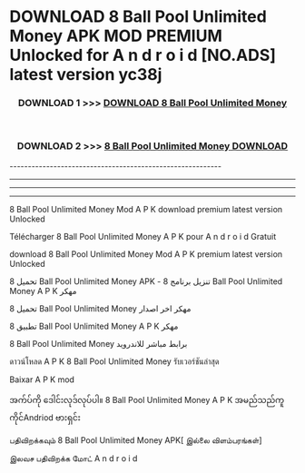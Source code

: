 # DOWNLOAD 8 Ball Pool Unlimited Money  APK MOD PREMIUM Unlocked for A n d r o i d [NO.ADS] latest version yc38j 



<div align="center">

<h3>DOWNLOAD 1 >>> <a href="https://getmod2.web.app/?judul=8 Ball Pool Unlimited Money ">DOWNLOAD 8 Ball Pool Unlimited Money </a></h3><br>

<h3>DOWNLOAD 2 >>> <a href="https://getmod2.web.app/?judul=8 Ball Pool Unlimited Money ">8 Ball Pool Unlimited Money  DOWNLOAD </a></h3>

</div>
----------------------------------------------------------

----------------------------------------------------------

----------------------------------------------------------

----------------------------------------------------------

8 Ball Pool Unlimited Money  Mod A P K download premium latest version Unlocked

Télécharger 8 Ball Pool Unlimited Money  A P K pour A n d r o i d Gratuit

download 8 Ball Pool Unlimited Money  Mod A P K premium latest version Unlocked

تحميل 8 Ball Pool Unlimited Money  APK - تنزيل برنامج 8 Ball Pool Unlimited Money  A P K مهكر

تحميل 8 Ball Pool Unlimited Money  مهكر اخر اصدار

تطبيق 8 Ball Pool Unlimited Money  A P K مهكر

8 Ball Pool Unlimited Money  برابط مباشر للاندرويد

ดาวน์โหลด A P K 8 Ball Pool Unlimited Money  รับเวอร์ชันล่าสุด

Baixar A P K mod

အက်ပ်ကို ဒေါင်းလုဒ်လုပ်ပါ။ 8 Ball Pool Unlimited Money  A P K အမည်သည်ကူကိုင်Andriod ဗားရှင်း

பதிவிறக்கவும் 8 Ball Pool Unlimited Money  APK[ இல்லை விளம்பரங்கள்] 
 
இலவச பதிவிறக்க மோட் A n d r o i d



